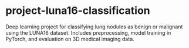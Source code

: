 # project-luna16-classification
Deep learning project for classifying lung nodules as benign or malignant using the LUNA16 dataset. Includes preprocessing, model training in PyTorch, and evaluation on 3D medical imaging data.
